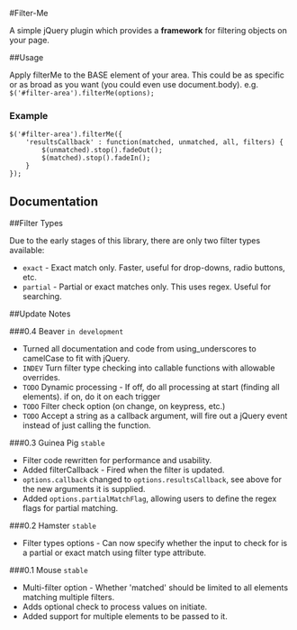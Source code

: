 #Filter-Me

A simple jQuery plugin which provides a **framework** for filtering objects on your page.

##Usage

Apply filterMe to the BASE element of your area. This could be as specific or as broad as you want (you could even use document.body).
e.g. `$('#filter-area').filterMe(options);`

### Example

    $('#filter-area').filterMe({
    	'resultsCallback' : function(matched, unmatched, all, filters) {
    		$(unmatched).stop().fadeOut();
    		$(matched).stop().fadeIn();
    	}
    });


## Documentation

##Filter Types

Due to the early stages of this library, there are only two filter types available:

* `exact` - Exact match only. Faster, useful for drop-downs, radio buttons, etc.
* `partial` - Partial or exact matches only. This uses regex. Useful for searching.

##Update Notes

###0.4 Beaver `in development`
* Turned all documentation and code from using_underscores to camelCase to fit with jQuery.
* `INDEV` Turn filter type checking into callable functions with allowable overrides.
* `TODO` Dynamic processing - If off, do all processing at start (finding all elements). if on, do it on each trigger
* `TODO` Filter check option (on change, on keypress, etc.)
* `TODO` Accept a string as a callback argument, will fire out a jQuery event instead of just calling the function.

###0.3 Guinea Pig `stable`
* Filter code rewritten for performance and usability.
* Added filterCallback - Fired when the filter is updated.
* `options.callback` changed to `options.resultsCallback`, see above for the new arguments it is supplied.
* Added `options.partialMatchFlag`, allowing users to define the regex flags for partial matching.

###0.2 Hamster `stable`
* Filter types options - Can now specify whether the input to check for is a partial or exact match using filter type attribute.

###0.1 Mouse `stable`
* Multi-filter option - Whether 'matched' should be limited to all elements matching multiple filters.
* Adds optional check to process values on initiate.
* Added support for multiple elements to be passed to it.